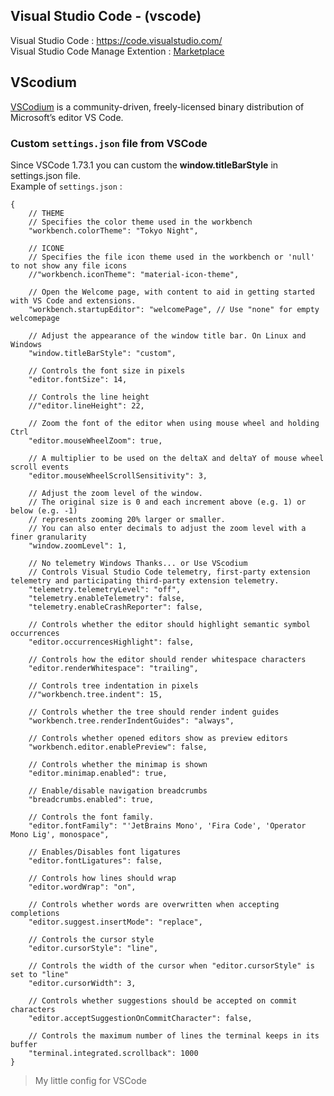 ## Visual Studio Code - (vscode)

Visual Studio Code : https://code.visualstudio.com/ </br>
Visual Studio Code Manage Extention  : [Marketplace](https://marketplace.visualstudio.com/VSCode)

## VScodium

[VSCodium](https://vscodium.com/#moreinfo) is a community-driven, freely-licensed binary distribution of Microsoft’s editor VS Code.

### Custom `settings.json` file from VSCode

Since VSCode 1.73.1 you can custom the **window.titleBarStyle** in settings.json file. <br>
Example of `settings.json` :
```
{
    // THEME
    // Specifies the color theme used in the workbench
    "workbench.colorTheme": "Tokyo Night",

    // ICONE
    // Specifies the file icon theme used in the workbench or 'null' to not show any file icons
    //"workbench.iconTheme": "material-icon-theme",

    // Open the Welcome page, with content to aid in getting started with VS Code and extensions.
    "workbench.startupEditor": "welcomePage", // Use "none" for empty welcomepage

    // Adjust the appearance of the window title bar. On Linux and Windows
    "window.titleBarStyle": "custom",

    // Controls the font size in pixels
    "editor.fontSize": 14,

    // Controls the line height
    //"editor.lineHeight": 22,

    // Zoom the font of the editor when using mouse wheel and holding Ctrl
    "editor.mouseWheelZoom": true,

    // A multiplier to be used on the deltaX and deltaY of mouse wheel scroll events
    "editor.mouseWheelScrollSensitivity": 3,

    // Adjust the zoom level of the window. 
    // The original size is 0 and each increment above (e.g. 1) or below (e.g. -1) 
    // represents zooming 20% larger or smaller.
    // You can also enter decimals to adjust the zoom level with a finer granularity
    "window.zoomLevel": 1,

    // No telemetry Windows Thanks... or Use VScodium
    // Controls Visual Studio Code telemetry, first-party extension telemetry and participating third-party extension telemetry.
    "telemetry.telemetryLevel": "off",
    "telemetry.enableTelemetry": false,
    "telemetry.enableCrashReporter": false,

    // Controls whether the editor should highlight semantic symbol occurrences
    "editor.occurrencesHighlight": false,

    // Controls how the editor should render whitespace characters
    "editor.renderWhitespace": "trailing",

    // Controls tree indentation in pixels
    //"workbench.tree.indent": 15,

    // Controls whether the tree should render indent guides
    "workbench.tree.renderIndentGuides": "always",

    // Controls whether opened editors show as preview editors
    "workbench.editor.enablePreview": false,

    // Controls whether the minimap is shown
    "editor.minimap.enabled": true,

    // Enable/disable navigation breadcrumbs
    "breadcrumbs.enabled": true,

    // Controls the font family.
    "editor.fontFamily": "'JetBrains Mono', 'Fira Code', 'Operator Mono Lig', monospace",

    // Enables/Disables font ligatures
    "editor.fontLigatures": false,

    // Controls how lines should wrap
    "editor.wordWrap": "on",

    // Controls whether words are overwritten when accepting completions
    "editor.suggest.insertMode": "replace",

    // Controls the cursor style
    "editor.cursorStyle": "line",

    // Controls the width of the cursor when "editor.cursorStyle" is set to "line"
    "editor.cursorWidth": 3,

    // Controls whether suggestions should be accepted on commit characters
    "editor.acceptSuggestionOnCommitCharacter": false,

    // Controls the maximum number of lines the terminal keeps in its buffer
    "terminal.integrated.scrollback": 1000
}
```
> My little config for VSCode
